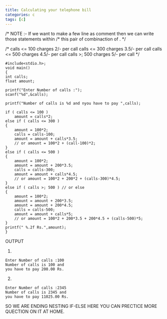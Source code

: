 ```yaml
---
title: Calculating your telephone bill
categories: c
tags: [c]
---
```


/*
NOTE :- If we want to make a few line as comment
then we can write those statements within
/*
this pair of combinaction of .
*/

/*
calls <= 100 charges 2/- per call
calls <= 300 charges 3.5/- per call
calls <= 500 charges 4.5/- per call
calls >; 500 charges 5/- per call
*/

```
#include<stdio.h>;
void main()
{
int calls;
float amount;

printf("Enter Number of calls :");
scanf("%d",&calls);

printf("Number of calls is %d and nyou have to pay ",calls);

if ( calls <= 100 )
    amount = calls*2;
else if ( calls <= 300 )
{
    amount = 100*2;
    calls = calls-100;
    amount = amount + calls*3.5;
    // or amount = 100*2 + (call-100)*2;
}
else if ( calls <= 500 )
{
    amount = 100*2;
    amount = amount + 200*3.5;
    calls = calls-300;
    amount = amount + calls*4.5;
    // or amount = 100*2 + 200*2 + (calls-300)*4.5;
}
else if ( calls >; 500 ) // or else
{
    amount = 100*2;
    amount = amount + 200*3.5;
    amount = amount + 200*4.5;
    calls = calls-500;
    amount = amount + calls*5;
    // or amount = 100*2 + 200*3.5 + 200*4.5 + (calls-500)*5;
}
printf(" %.2f Rs.",amount);
}
```

OUTPUT

1.

```
Enter Number of calls :100
Number of calls is 100 and
you have to pay 200.00 Rs.
```

2.

```
Enter Number of calls :2345
Number of calls is 2345 and
you have to pay 11025.00 Rs.
```

SO WE ARE ENDING NESTING IF-ELSE HERE YOU CAN PRECTICE MORE QUECTION ON IT AT HOME.
